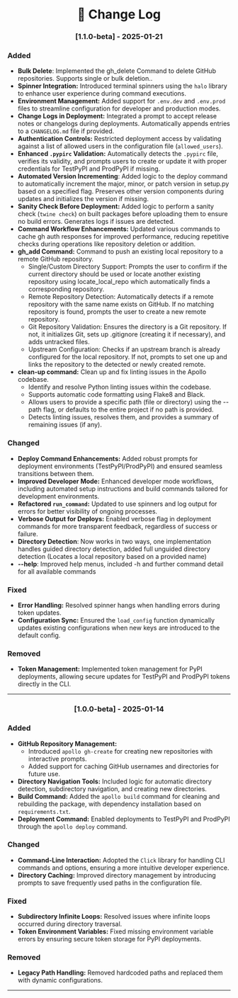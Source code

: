 <h1 align="center"> 📜 Change Log </h1>

<h3 align="center"> [1.1.0-beta] - 2025-01-21 </h3>

### Added
- **Bulk Delete**: Implemented the gh_delete Command to delete GitHub repositories. Supports single or bulk deletion.. 
- **Spinner Integration:** Introduced terminal spinners using the `halo` library to enhance user experience during command executions.
- **Environment Management:** Added support for `.env.dev` and `.env.prod` files to streamline configuration for developer and production modes.
- **Change Logs in Deployment:** Integrated a prompt to accept release notes or changelogs during deployments. Automatically appends entries to a `CHANGELOG.md` file if provided.
- **Authentication Controls:** Restricted deployment access by validating against a list of allowed users in the configuration file (`allowed_users`).
- **Enhanced `.pypirc` Validation:** Automatically detects the `.pypirc` file, verifies its validity, and prompts users to create or update it with proper credentials for TestPyPI and ProdPyPI if missing.
- **Automated Version Incrementing**: Added logic to the deploy command to automatically increment the major, minor, or patch version in setup.py based on a specified flag. Preserves other version components during updates and initializes the version if missing.
- **Sanity Check Before Deployment:** Added logic to perform a sanity check (`twine check`) on built packages before uploading them to ensure no build errors. Generates logs if issues are detected.
- **Command Workflow Enhancements:** Updated various commands to cache gh auth responses for improved performance, reducing repetitive checks during operations like repository deletion or addition.
- **gh_add Command:** Command to push an existing local repository to a remote GitHub repository.
	- Single/Custom Directory Support: Prompts the user to confirm if the current directory should be used or locate another existing repository using locate_local_repo which automatically finds a corresponding repository.
	- Remote Repository Detection: Automatically detects if a remote repository with the same name exists on GitHub. If no matching repository is found, prompts the user to create a new remote repository.
	- Git Repository Validation: Ensures the directory is a Git repository. If not, it initializes Git, sets up .gitignore (creating it if necessary), and adds untracked files.
	- Upstream Configuration: Checks if an upstream branch is already configured for the local repository. If not, prompts to set one up and links the repository to the detected or newly created remote.
- **clean-up command:** Clean up and fix linting issues in the Apollo codebase.
	- Identify and resolve Python linting issues within the codebase.
	- Supports automatic code formatting using Flake8 and Black.
	- Allows users to provide a specific path (file or directory) using the --path flag, or defaults to the entire project if no path is provided.
	- Detects linting issues, resolves them, and provides a summary of remaining issues (if any).


### Changed
- **Deploy Command Enhancements:** Added robust prompts for deployment environments (TestPyPI/ProdPyPI) and ensured seamless transitions between them.
- **Improved Developer Mode:** Enhanced developer mode workflows, including automated setup instructions and build commands tailored for development environments.
- **Refactored `run_command`:** Updated to use spinners and log output for errors for better visibility of ongoing processes.
- **Verbose Output for Deploys:** Enabled verbose flag in deployment commands for more transparent feedback, regardless of success or failure.
- **Directory Detection**: Now works in two ways, one implementation handles guided directory detection, added full unguided directory detection (Locates a local repository based on a provided name)
- **--help**: Improved help menus, included -h and further command detail for all available commands

### Fixed
- **Error Handling:** Resolved spinner hangs when handling errors during token updates.
- **Configuration Sync:** Ensured the `load_config` function dynamically updates existing configurations when new keys are introduced to the default config.

### Removed
- **Token Management:** Implemented token management for PyPI deployments, allowing secure updates for TestPyPI and ProdPyPI tokens directly in the CLI.

---

<h3 align="center"> [1.0.0-beta] - 2025-01-14 </h3>

### Added
- **GitHub Repository Management:**
  - Introduced `apollo gh-create` for creating new repositories with interactive prompts.
  - Added support for caching GitHub usernames and directories for future use.
- **Directory Navigation Tools:** Included logic for automatic directory detection, subdirectory navigation, and creating new directories.
- **Build Command:** Added the `apollo build` command for cleaning and rebuilding the package, with dependency installation based on `requirements.txt`.
- **Deployment Command:** Enabled deployments to TestPyPI and ProdPyPI through the `apollo deploy` command.

### Changed
- **Command-Line Interaction:** Adopted the `Click` library for handling CLI commands and options, ensuring a more intuitive developer experience.
- **Directory Caching:** Improved directory management by introducing prompts to save frequently used paths in the configuration file.

### Fixed
- **Subdirectory Infinite Loops:** Resolved issues where infinite loops occurred during directory traversal.
- **Token Environment Variables:** Fixed missing environment variable errors by ensuring secure token storage for PyPI deployments.

### Removed
- **Legacy Path Handling:** Removed hardcoded paths and replaced them with dynamic configurations.

---
